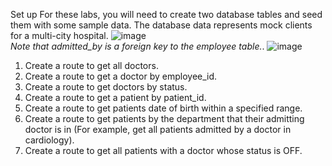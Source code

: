 Set up
For these labs, you will need to create two database tables and seed them with some sample data. The database data represents mock clients for a multi-city hospital.
![image](https://user-images.githubusercontent.com/10848174/188314562-4ac1de46-cc7f-427a-b727-c9be12649fd2.png)<br>
<em>Note that admitted_by is a foreign key to the employee table.</em>.
![image](https://user-images.githubusercontent.com/10848174/188314573-86292715-dd76-4389-9c7c-449260c19043.png)

1. Create a route to get all doctors.
2. Create a route to get a doctor by employee_id.
3. Create a route to get doctors by status.
4. Create a route to get a patient by patient_id.
5. Create a route to get patients date of birth within a specified range.
6. Create a route to get patients by the department that their admitting doctor is in (For example, get all patients admitted by a doctor in cardiology).
7. Create a route to get all patients with a doctor whose status is OFF.

